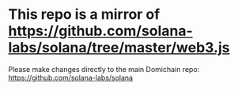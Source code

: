 # This repo is a mirror of https://github.com/solana-labs/solana/tree/master/web3.js

Please make changes directly to the main Domichain repo: https://github.com/solana-labs/solana
